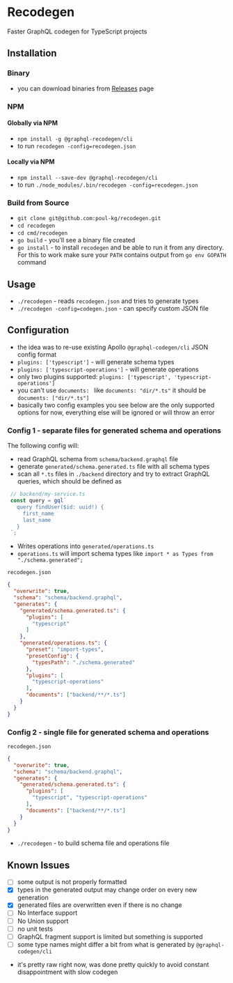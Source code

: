 # Recodegen
Faster GraphQL codegen for TypeScript projects

## Installation
### Binary
* you can download binaries from [Releases](https://github.com/poul-kg/recodegen/releases) page
### NPM
#### Globally via NPM
* `npm install -g @graphql-recodegen/cli`
* to run `recodegen -config=recodegen.json`
#### Locally via NPM
* `npm install --save-dev @graphql-recodegen/cli`
* to run `./node_modules/.bin/recodegen -config=recodegen.json`
### Build from Source
* `git clone git@github.com:poul-kg/recodegen.git`
* `cd recodegen`
* `cd cmd/recodegen`
* `go build` - you'll see a binary file created
* `go install` - to install `recodegen` and be able to run it from any directory. For this to work make sure your `PATH` contains output from `go env GOPATH` command

## Usage
* `./recodegen` - reads `recodegen.json` and tries to generate types
* `./recodegen -config=codegen.json` - can specify custom JSON file

## Configuration
* the idea was to re-use existing Apollo `@graphql-codegen/cli` JSON config format
* `plugins: ['typescript']` - will generate schema types
* `plugins: ['typescript-operations']` - will generate operations
* only two plugins supported: `plugins: ['typescript', 'typescript-operations']`
* you can't use `documents: ` like `documents: "dir/*.ts"` it should be `documents: ["dir/*.ts"]`
* basically two config examples you see below are the only supported options for now, everything else will be ignored or will throw an error

### Config 1 - separate files for generated schema and operations
The following config will:
* read GraphQL schema from `schema/backend.graphql` file
* generate `generated/schema.generated.ts` file with all schema types
* scan all `*.ts` files in `./backend` directory and try to extract GraphQL queries, which should be defined as

```TypeScript
 // backend/my-service.ts
 const query = gql`
   query findUser($id: uuid!) {
     first_name
     last_name
   }
 `;
```
* Writes operations into `generated/operations.ts`
* `operations.ts` will import schema types like `import * as Types from "./schema.generated";`

`recodegen.json`
```JSON
{
  "overwrite": true,
  "schema": "schema/backend.graphql",
  "generates": {
    "generated/schema.generated.ts": {
      "plugins": [
        "typescript"
      ]
    },
    "generated/operations.ts": {
      "preset": "import-types",
      "presetConfig": {
        "typesPath": "./schema.generated"
      },
      "plugins": [
        "typescript-operations"
      ],
      "documents": ["backend/**/*.ts"]
    }
  }
}
```
### Config 2 - single file for generated schema and operations
`recodegen.json`
```JSON
{
  "overwrite": true,
  "schema": "schema/backend.graphql",
  "generates": {
    "generated/schema.generated.ts": {
      "plugins": [
        "typescript", "typescript-operations"
      ],
      "documents": ["backend/**/*.ts"]
    }
  }
}
```
* `./recodegen` - to build schema file and operations file

## Known Issues
* [ ] some output is not properly formatted
* [x] types in the generated output may change order on every new generation
* [x] generated files are overwritten even if there is no change
* [ ] No Interface support
* [ ] No Union support
* [ ] no unit tests
* [ ] GraphQL fragment support is limited but something is supported
* [ ] some type names might differ a bit from what is generated by `@graphql-codegen/cli`
* it's pretty raw right now, was done pretty quickly to avoid constant disappointment with slow codegen